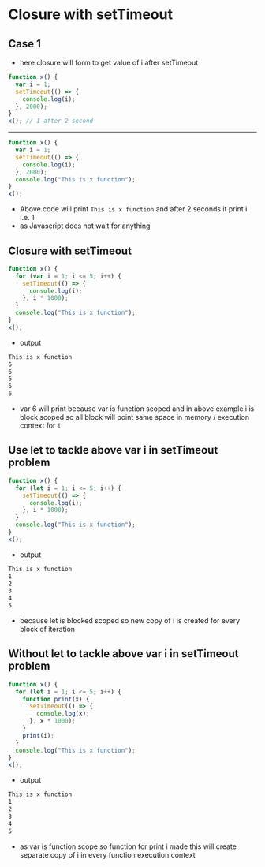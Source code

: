 # Closure with setTimeout

## Case 1

- here closure will form to get value of i after setTimeout

```js
function x() {
  var i = 1;
  setTimeout(() => {
    console.log(i);
  }, 2000);
}
x(); // 1 after 2 second
```

---

```js
function x() {
  var i = 1;
  setTimeout(() => {
    console.log(i);
  }, 2000);
  console.log("This is x function");
}
x();
```

- Above code will print `This is x function` and after 2 seconds it print i i.e. 1
- as Javascript does not wait for anything

## Closure with setTimeout

```js
function x() {
  for (var i = 1; i <= 5; i++) {
    setTimeout(() => {
      console.log(i);
    }, i * 1000);
  }
  console.log("This is x function");
}
x();
```

- output

```bash
This is x function
6
6
6
6
6
```

- var 6 will print because var is function scoped and in above example i is block scoped so all block will point same space in memory / execution context for `i`

## Use let to tackle above var i in setTimeout problem

```js
function x() {
  for (let i = 1; i <= 5; i++) {
    setTimeout(() => {
      console.log(i);
    }, i * 1000);
  }
  console.log("This is x function");
}
x();
```

- output

```bash
This is x function
1
2
3
4
5
```

- because let is blocked scoped so new copy of i is created for every block of iteration

## Without let to tackle above var i in setTimeout problem

```js
function x() {
  for (let i = 1; i <= 5; i++) {
    function print(x) {
      setTimeout(() => {
        console.log(x);
      }, x * 1000);
    }
    print(i);
  }
  console.log("This is x function");
}
x();
```

- output

```bash
This is x function
1
2
3
4
5
```

- as var is function scope so function for print i made this will create separate copy of i in every function execution context
